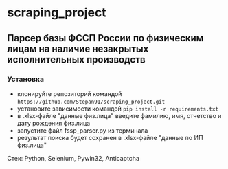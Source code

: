 # scraping_project
## Парсер базы ФССП России по физическим лицам на наличие незакрытых исполнительных производств
### Установка
- клонируйте репозиторий командой
`https://github.com/Stepan91/scraping_project.git`
- установите зависимости командой
`pip install -r requirements.txt`
- в .xlsx-файле "данные физ.лица" введите фамилию, имя, отчетство и дату рождения физ.лица
- запустите файл fssp_parser.py из терминала
- результат поиска будет сохранен в .xlsx-файле "данные по ИП физ.лица"

Стек: Python, Selenium, Pywin32, Anticaptcha
